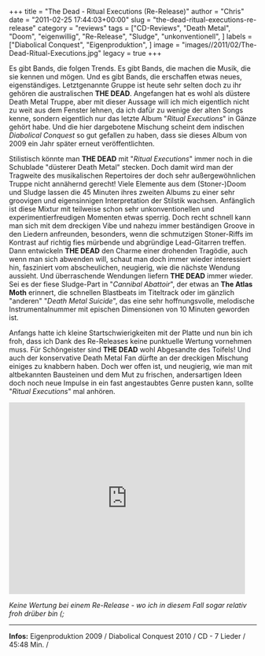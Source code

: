 +++
title = "The Dead - Ritual Executions (Re-Release)"
author = "Chris"
date = "2011-02-25 17:44:03+00:00"
slug = "the-dead-ritual-executions-re-release"
category = "reviews"
tags = ["CD-Reviews", "Death Metal", "Doom", "eigenwillig", "Re-Release", "Sludge", "unkonventionell", ]
labels = ["Diabolical Conquest", "Eigenproduktion", ]
image = "images//2011/02/The-Dead-Ritual-Executions.jpg"
legacy = true
+++

Es gibt Bands, die folgen Trends. Es gibt Bands, die machen die Musik, die sie kennen und mögen. Und es gibt Bands, die erschaffen etwas neues, eigenständiges. Letztgenannte Gruppe ist heute sehr selten doch zu ihr gehören die australischen **THE DEAD**. Angefangen hat es wohl als düstere Death Metal Truppe, aber mit dieser Aussage will ich mich eigentlich nicht zu weit aus dem Fenster lehnen, da ich dafür zu wenige der alten Songs kenne, sondern eigentlich nur das letzte Album "_Ritual Executions_" in Gänze gehört habe. Und die hier dargebotene Mischung scheint dem indischen _Diabolical Conquest_ so gut gefallen zu haben, dass sie dieses Album von 2009 ein Jahr später erneut veröffentlichten.

Stilistisch könnte man **THE DEAD** mit "_Ritual Executions_" immer noch in die Schublade "düsterer Death Metal" stecken. Doch damit wird man der Tragweite des musikalischen Repertoires der doch sehr außergewöhnlichen Truppe nicht annähernd gerecht! Viele Elemente aus dem (Stoner-)Doom und Sludge lassen die 45 Minuten ihres zweiten Albums zu einer sehr groovigen und eigensinnigen Interpretation der Stilstik wachsen. Anfänglich ist diese Mixtur mit teilweise schon sehr unkonventionellen und experimentierfreudigen Momenten etwas sperrig. Doch recht schnell kann man sich mit dem dreckigen Vibe und nahezu immer beständigen Groove in den Liedern anfreunden, besonders, wenn die schmutzigen Stoner-Riffs im Kontrast auf richtig fies mürbende und abgründige Lead-Gitarren treffen. Dann entwickeln **THE DEAD** den Charme einer drohenden Tragödie, auch wenn man sich abwenden will, schaut man doch immer wieder interessiert hin, fasziniert vom abscheulichen, neugierig, wie die nächste Wendung aussieht.
Und überraschende Wendungen liefern **THE DEAD** immer wieder. Sei es der fiese Sludge-Part in "_Cannibal Abattoir_", der etwas an **The Atlas Moth** erinnert, die schnellen Blastbeats im Titeltrack oder im gänzlich "anderen" "_Death Metal Suicide_", das eine sehr hoffnungsvolle, melodische Instrumentalnummer mit epischen Dimensionen von 10 Minuten geworden ist.

Anfangs hatte ich kleine Startschwierigkeiten mit der Platte und nun bin ich froh, dass ich Dank des Re-Releases keine punktuelle Wertung vornehmen muss.
Für Schöngeister sind **THE DEAD** wohl Abgesandte des Toifels! Und auch der konservative Death Metal Fan dürfte an der dreckigen Mischung einiges zu knabbern haben. Doch wer offen ist, und neugierig, wie man mit altbekannten Bausteinen und dem Mut zu frischen, andersartigen Ideen doch noch neue Impulse in ein fast angestaubtes Genre pusten kann, sollte "_Ritual Executions_" mal anhören.

<iframe allowfullscreen="" frameborder="0" height="390" src="http://www.youtube.com/embed/grp1mO09Cxw" title="YouTube video player" width="480"></iframe>

_Keine Wertung bei einem Re-Release - wo ich in diesem Fall sogar relativ froh drüber bin (;_



---
**Infos:**
Eigenproduktion 2009 / Diabolical Conquest 2010 / 
CD - 7 Lieder / 45:48 Min. / 
